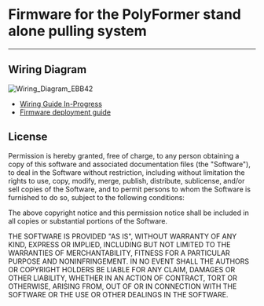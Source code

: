 # Firmware for the PolyFormer stand alone pulling system
---

## Wiring Diagram
![Wiring_Diagram_EBB42](https://user-images.githubusercontent.com/55605342/218550967-83955333-27ae-42a4-810d-ca063b48d652.png)

* [Wiring Guide In-Progress](https://discord.com/channels/969539629176991764/1062541608559579187)
* [Firmware deployment guide](firmware_deployment_guide.md)


## License

Permission is hereby granted, free of charge, to any person obtaining a copy of this software and associated documentation files (the "Software"), to deal in the Software without restriction, including without limitation the rights to use, copy, modify, merge, publish, distribute, sublicense, and/or sell copies of the Software, and to permit persons to whom the Software is furnished to do so, subject to the following conditions:

The above copyright notice and this permission notice shall be included in all copies or substantial portions of the Software.

THE SOFTWARE IS PROVIDED "AS IS", WITHOUT WARRANTY OF ANY KIND, EXPRESS OR IMPLIED, INCLUDING BUT NOT LIMITED TO THE WARRANTIES OF MERCHANTABILITY, FITNESS FOR A PARTICULAR PURPOSE AND NONINFRINGEMENT. IN NO EVENT SHALL THE AUTHORS OR COPYRIGHT HOLDERS BE LIABLE FOR ANY CLAIM, DAMAGES OR OTHER LIABILITY, WHETHER IN AN ACTION OF CONTRACT, TORT OR OTHERWISE, ARISING FROM, OUT OF OR IN CONNECTION WITH THE SOFTWARE OR THE USE OR OTHER DEALINGS IN THE SOFTWARE.

<!-- # PolyFormerFW
Firmware for the PolyFormer stand alone pulling system

Compilation instructions

1.  Install Arduino IDE
    You get the latest Arduino IDE here:
    http://arduino.cc/en/Main/Software

3.  Install STM32CubeIDE
	Download and install STM32CubeProgrammer from the 'STM32CubePrg' folder here https://drive.google.com/drive/folders/1L-q9MlswSXPIMe1Jg1lsA1I1AFvQ9x0S?usp=sharing.

	(Alternatively you can download by following URL: https://www.st.com/en/development-tools/stm32cubeprog.html
	Warning: it is necessary to create a my.st.com account, if using this link.)

2.  Install STM32Duino
	Once Arduino IDE is installed, launch Arduino IDE then go to File > Preferences
	In “Additional Boards Manager URLs”, enter the following URL : https://raw.githubusercontent.com/stm32duino/BoardManagerFiles/master/STM32/package_stm_index.json
	Enter “OK”
	Then : Tools > Board : ___ > Boards Manager...
	Enter in the search bar “STM32” or “stm” and download the package by clicking on install.

4.  Install the required libraries
	Go to Sketch > Library and choose "Manage Libraries..."
	Search for, and install the following (and any dependancies if prompted):
	"NTC_Thermistor"
	"PID"
	"Bounce2"
	"U8g2"
	"TCMenu"
	"GyverNTC"
	"TMCStepper"

5.  Start Arduino IDE and open the file "PolyFormerFW.ino"

5.  Select the board and port to upload via in the arduino ide.
	Launch Arduino IDE with a STM32 plugged in USB on the computer.
	Go to Tools > Board: ___ > STM32 boards groups... > and choose "Generic STM32G0 series"
	Then go to Tools > Board part number: ___ and choose "Generic G0B1RBTx"
	Go to Tools > USB support:___ and choose "CDC (generic 'Serial' supersede U(S)ART)"
	In Tools > Upload method: ___ choose STM32CubeProgrammer (DFU)
	Then : Tools > Port: ___ and choose the corresponding port to your STM32 board.

6.  Check PolyFormerFW.ino for hints, if something needs to be checked or modified.

7.  Upload the firmware with the upload button (right arrow in toolbar). -->
